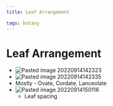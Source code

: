 ```yaml
---
title: Leaf Arrangement

tags: botany 
---
```


# Leaf Arrangement
- ![Pasted image 20220914142323](Pasted%20image%2020220914142323.png)
- ![Pasted image 20220914142335](Pasted%20image%2020220914142335.png)
- Mostly - Ovate, Cordate, Lanceolate
- ![Pasted image 20220914150116](Pasted%20image%2020220914150116.png)
	- Leaf spacing